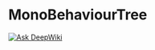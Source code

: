 # MonoBehaviourTree

[![Ask DeepWiki](https://deepwiki.com/badge.svg)](https://deepwiki.com/Cyberdog90/MonoBehaviourTree)
